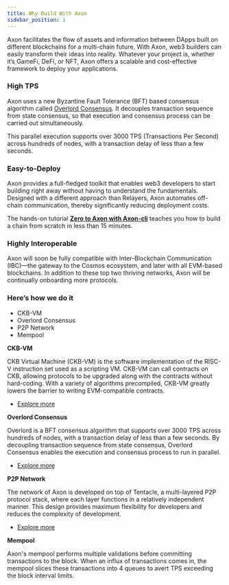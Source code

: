 ```yaml
---
title: Why Build With Axon
sidebar_position: 1
---
```


Axon facilitates the flow of assets and information between DApps built on different blockchains for a multi-chain future. With Axon, web3 builders can easily transform their ideas into reality. Whatever your project is, whether it’s GameFi, DeFi, or NFT, Axon offers a scalable and cost-effective framework to deploy your applications.



### High TPS

Axon uses a new Byzantine Fault Tolerance (BFT) based consensus algorithm called [Overlord Consensus](https://github.com/nervosnetwork/overlord). It decouples transaction sequence from state consensus, so that execution and consensus process can be carried out simultaneously.

This parallel execution supports over 3000 TPS (Transactions Per Second) across hundreds of nodes, with a transaction delay of less than a few seconds.



### Easy-to-Deploy

Axon provides a full-fledged toolkit that enables web3 developers to start building right away without having to understand the fundamentals. Designed with a different approach than Relayers, Axon automates off-chain communication, thereby significantly reducing deployment costs.

The hands-on tutorial <b>[Zero to Axon with Axon-cli](/for-dapp-devs/Zero_To_Axon_With_Axon_Cli)</b> teaches you how to build a chain from scratch in less than 15 minutes.



### Highly Interoperable

Axon will soon be fully compatible with Inter-Blockchain Communication (IBC)—the gateway to the Cosmos ecosystem, and later with all EVM-based blockchains. In addition to these top two thriving networks, Axon will be continually onboarding more protocols.



### Here’s how we do it

- CKB-VM
- Overlord Consensus
- P2P Network
- Mempool



**CKB-VM**

CKB Virtual Machine (CKB-VM) is the software implementation of the RISC-V instruction set used as a scripting VM. CKB-VM can call contracts on CKB, allowing protocols to be upgraded along with the contracts without hard-coding. With a variety of algorithms precompiled, CKB-VM greatly lowers the barrier to writing EVM-compatible contracts.

- [Explore more](https://github.com/nervosnetwork/ckb-vm)



**Overlord Consensus**

Overlord is a BFT consensus algorithm that supports over 3000 TPS across hundreds of nodes, with a transaction delay of less than a few seconds. By decoupling transaction sequence from state consensus, Overlord Consensus enables the  execution and consensus process to run in parallel.

- [Explore more](https://github.com/nervosnetwork/overlord)



**P2P Network**

The network of Axon is developed on top of Tentacle, a multi-layered P2P protocol stack, where each layer functions in a relatively independent manner. This design provides maximum flexibility for developers and reduces the complexity of development.

- [Explore more](https://blog.cryptape.com/tentacle-the-network-layer-of-ckb)



**Mempool**

Axon's mempool performs multiple validations before committing transactions to the block. When an influx of transactions comes in, the mempool slices these transactions into 4 queues to avert TPS exceeding the block interval limits.

